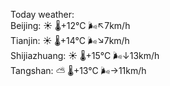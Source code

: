Today weather:  
Beijing: ☀️   🌡️+12°C 🌬️↖7km/h  
Tianjin: ☀️   🌡️+14°C 🌬️↘7km/h  
Shijiazhuang: ☀️   🌡️+15°C 🌬️↓13km/h  
Tangshan: ⛅️  🌡️+13°C 🌬️→11km/h  
